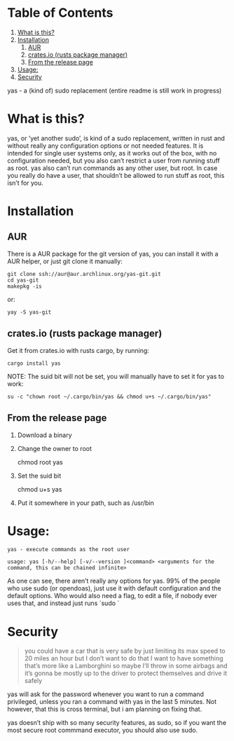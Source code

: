 
# Table of Contents

1.  [What is this?](#org545d7b3)
2.  [Installation](#org212c0f0)
    1.  [AUR](#orgcd95674)
    2.  [crates.io (rusts package manager)](#org2ebe32d)
    3.  [From the release page](#orgbbcbf60)
3.  [Usage:](#org8945750)
4.  [Security](#org4bfd103)

yas - a (kind of) sudo replacement
(entire readme is still work in progress)


<a id="org545d7b3"></a>

# What is this?

yas, or &rsquo;yet another sudo&rsquo;, is kind of a sudo replacement, written in rust and without really any configuration options or not needed features.
It is intended for single user systems only, as it works out of the box, with no configuration needed, but you also can&rsquo;t restrict a user from running stuff as root.
yas also can&rsquo;t run commands as any other user, but root.
In case you really do have a user, that shouldn&rsquo;t be allowed to run stuff as root, this isn&rsquo;t for you.


<a id="org212c0f0"></a>

# Installation


<a id="orgcd95674"></a>

## AUR

There is a AUR package for the git version of yas, you can install it with a AUR helper, or just git clone it manually:

    git clone ssh://aur@aur.archlinux.org/yas-git.git
    cd yas-git
    makepkg -is

or:

    yay -S yas-git


<a id="org2ebe32d"></a>

## crates.io (rusts package manager)

Get it from crates.io with rusts cargo, by running:

    cargo install yas

NOTE: The suid bit will not be set, you will manually have to set it for yas to work:

    su -c "chown root ~/.cargo/bin/yas && chmod u+s ~/.cargo/bin/yas"


<a id="orgbbcbf60"></a>

## From the release page

1.  Download a binary
2.  Change the owner to root

    chmod root yas

1.  Set the suid bit

    chmod u+s yas

1.  Put it somewhere in your path, such as /usr/bin


<a id="org8945750"></a>

# Usage:

    yas - execute commands as the root user
    
    usage: yas [-h/--help] [-v/--version ]<command> <arguments for the command, this can be chained infinite>

As one can see, there aren&rsquo;t really any options for yas.
99% of the people who use sudo (or opendoas), just use it with default configuration and the default options.
Who would also need a flag, to edit a file, if nobody ever uses that, and instead just runs \`sudo <editor> <file>\`


<a id="org4bfd103"></a>

# Security

> you could have a car that is very safe by just limiting its
> max speed to 20 miles an hour but I don&rsquo;t want to do that I want to have
> something that&rsquo;s more like a Lamborghini so maybe I&rsquo;ll throw in some airbags and
> it&rsquo;s gonna be mostly up to the driver to protect themselves and drive it safely

yas will ask for the password whenever you want to run a command privileged, unless you ran a command with yas in the last 5 minutes. Not however, that this is cross terminal, but i am planning on fixing that.

yas doesn&rsquo;t ship with so many security features, as sudo, so if you want the most secure root commmand executor, you should also use sudo.

